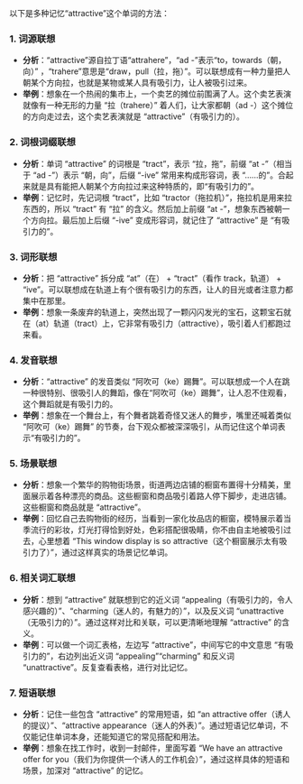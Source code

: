 以下是多种记忆“attractive”这个单词的方法：

### 1. 词源联想
 - **分析**：“attractive”源自拉丁语“attrahere”，“ad -”表示“to，towards（朝，向）” ，“trahere”意思是“draw，pull（拉，拖）”。可以联想成有一种力量把人朝某个方向拉，也就是某物或某人具有吸引力，让人被吸引过来。
 - **举例**：想象在一个热闹的集市上，一个卖艺的摊位前围满了人。这个卖艺表演就像有一种无形的力量 “拉（trahere）” 着人们，让大家都朝（ad -）这个摊位的方向走过去，这个卖艺表演就是 “attractive”（有吸引力的）。

### 2. 词根词缀联想
 - **分析**：单词 “attractive” 的词根是 “tract”，表示 “拉，拖”，前缀 “at -”（相当于 “ad -”）表示 “朝，向”，后缀 “-ive” 常用来构成形容词，表 “……的”。合起来就是具有能把人朝某个方向拉过来这种特质的，即“有吸引力的”。
 - **举例**：记忆时，先记词根 “tract”，比如 “tractor（拖拉机）”，拖拉机是用来拉东西的，所以 “tract” 有 “拉” 的含义。然后加上前缀 “at -”，想象东西被朝一个方向拉。最后加上后缀 “-ive” 变成形容词，就记住了 “attractive” 是 “有吸引力的”。

### 3. 词形联想
 - **分析**：把 “attractive” 拆分成 “at”（在） + “tract”（看作 track，轨道） + “ive”。可以联想成在轨道上有个很有吸引力的东西，让人的目光或者注意力都集中在那里。
 - **举例**：想象一条废弃的轨道上，突然出现了一颗闪闪发光的宝石，这颗宝石就在（at）轨道（tract）上，它非常有吸引力（attractive），吸引着人们都跑过来看。

### 4. 发音联想
 - **分析**：“attractive” 的发音类似 “阿吹可（ke）踢舞”。可以联想成一个人在跳一种很特别、很吸引人的舞蹈，像在“阿吹可（ke）踢舞”，让人忍不住观看，这个舞蹈就是有吸引力的。
 - **举例**：想象在一个舞台上，有个舞者跳着奇怪又迷人的舞步，嘴里还喊着类似 “阿吹可（ke）踢舞” 的节奏，台下观众都被深深吸引，从而记住这个单词表示“有吸引力的”。

### 5. 场景联想
 - **分析**：想象一个繁华的购物街场景，街道两边店铺的橱窗布置得十分精美，里面展示着各种漂亮的商品。这些橱窗和商品吸引着路人停下脚步，走进店铺。这些橱窗和商品就是 “attractive”。
 - **举例**：回忆自己去购物街的经历，当看到一家化妆品店的橱窗，模特展示着当季流行的彩妆，灯光打得恰到好处，色彩搭配很吸睛，你不由自主地被吸引过去，心里想着 “This window display is so attractive（这个橱窗展示太有吸引力了）”，通过这样真实的场景记忆单词。

### 6. 相关词汇联想
 - **分析**：想到 “attractive” 就联想到它的近义词 “appealing（有吸引力的，令人感兴趣的）”、“charming（迷人的，有魅力的）”，以及反义词 “unattractive（无吸引力的）”。通过这样对比和关联，可以更清晰地理解 “attractive” 的含义。
 - **举例**：可以做一个词汇表格，左边写 “attractive”，中间写它的中文意思 “有吸引力的”，右边列出近义词 “appealing”“charming” 和反义词 “unattractive”。反复查看表格，进行对比记忆。

### 7. 短语联想
 - **分析**：记住一些包含 “attractive” 的常用短语，如 “an attractive offer（诱人的提议）”、“attractive appearance（迷人的外表）”。通过短语记忆单词，不仅能记住单词本身，还能知道它的常见搭配和用法。
 - **举例**：想象在找工作时，收到一封邮件，里面写着 “We have an attractive offer for you（我们为你提供一个诱人的工作机会）”，通过这样具体的短语和场景，加深对 “attractive” 的记忆。 